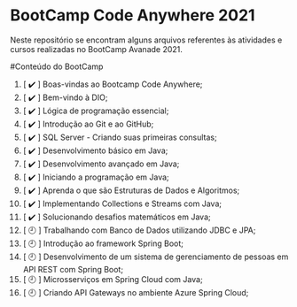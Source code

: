 # BootCamp Code Anywhere 2021
Neste repositório se encontram alguns arquivos referentes às atividades e cursos realizadas no BootCamp Avanade 2021.

#Conteúdo do BootCamp

01. [ :heavy_check_mark: ] Boas-vindas ao Bootcamp Code Anywhere;
02. [ :heavy_check_mark: ] Bem-vindo à DIO;
03. [ :heavy_check_mark: ] Lógica de programação essencial;
04. [ :heavy_check_mark: ] Introdução ao Git e ao GitHub;
05. [ :heavy_check_mark: ] SQL Server - Criando suas primeiras consultas;
06. [ :heavy_check_mark: ] Desenvolvimento básico em Java;
07. [ :heavy_check_mark: ] Desenvolvimento avançado em Java;
08. [ :heavy_check_mark: ] Iniciando a programação em Java;
09. [ :heavy_check_mark: ] Aprenda o que são Estruturas de Dados e Algoritmos;
10. [ :heavy_check_mark: ] Implementando Collections e Streams com Java;
11. [ :heavy_check_mark: ] Solucionando desafios matemáticos em Java;
12. [ :clock9: ] Trabalhando com Banco de Dados utilizando JDBC e JPA;
13. [ :clock9: ] Introdução ao framework Spring Boot;
14. [ :clock9: ] Desenvolvimento de um sistema de gerenciamento de pessoas em API REST com Spring Boot;
15. [ :clock9: ] Microsserviços em Spring Cloud com Java;
16. [ :clock9: ] Criando API Gateways no ambiente Azure Spring Cloud;

